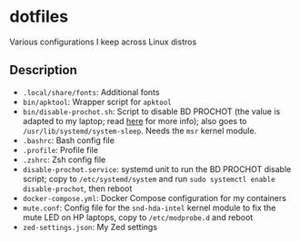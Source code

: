 # dotfiles
Various configurations I keep across Linux distros

## Description
- `.local/share/fonts`: Additional fonts
- `bin/apktool`: Wrapper script for `apktool`
- `bin/disable-prochot.sh`: Script to disable BD PROCHOT (the value is adapted to my laptop; read [here](https://github.com/DivyanshuVerma/throttlestop-linux) for more info); also goes to `/usr/lib/systemd/system-sleep`. Needs the `msr` kernel module.
- `.bashrc`: Bash config file
- `.profile`: Profile file
- `.zshrc`: Zsh config file
- `disable-prochot.service`: systemd unit to run the BD PROCHOT disable script; copy to `/etc/systemd/system` and run `sudo systemctl enable disable-prochot`, then reboot
- `docker-compose.yml`: Docker Compose configuration for my containers
- `mute.conf`: Config file for the `snd-hda-intel` kernel module to fix the mute LED on HP laptops, copy to `/etc/modprobe.d` and reboot
- `zed-settings.json`: My Zed settings
